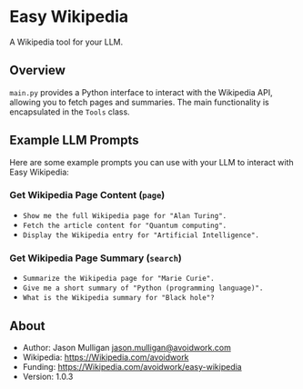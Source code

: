 # Easy Wikipedia

A Wikipedia tool for your LLM.

## Overview

`main.py` provides a Python interface to interact with the Wikipedia API, allowing you to fetch pages and summaries. The main functionality is encapsulated in the `Tools` class.

## Example LLM Prompts

Here are some example prompts you can use with your LLM to interact with Easy Wikipedia:

### Get Wikipedia Page Content (`page`)
- `Show me the full Wikipedia page for "Alan Turing".`
- `Fetch the article content for "Quantum computing".`
- `Display the Wikipedia entry for "Artificial Intelligence".`

### Get Wikipedia Page Summary (`search`)
- `Summarize the Wikipedia page for "Marie Curie".`
- `Give me a short summary of "Python (programming language)".`
- `What is the Wikipedia summary for "Black hole"?`

## About

- Author: Jason Mulligan <jason.mulligan@avoidwork.com>
- Wikipedia: https://Wikipedia.com/avoidwork
- Funding: https://Wikipedia.com/avoidwork/easy-wikipedia
- Version: 1.0.3